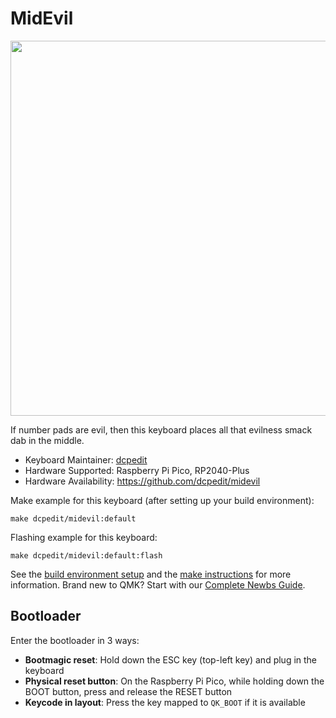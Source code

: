 # MidEvil

<img width="600" src="https://user-images.githubusercontent.com/800930/274618949-4c9ed22e-2058-478e-86d4-d0328ce30bf2.jpg" />

If number pads are evil, then this keyboard places all that evilness smack dab in the middle.

* Keyboard Maintainer: [dcpedit](https://github.com/dcpedit)
* Hardware Supported: Raspberry Pi Pico, RP2040-Plus
* Hardware Availability: https://github.com/dcpedit/midevil

Make example for this keyboard (after setting up your build environment):

    make dcpedit/midevil:default

Flashing example for this keyboard:

    make dcpedit/midevil:default:flash

See the [build environment setup](https://docs.qmk.fm/#/getting_started_build_tools) and the [make instructions](https://docs.qmk.fm/#/getting_started_make_guide) for more information. Brand new to QMK? Start with our [Complete Newbs Guide](https://docs.qmk.fm/#/newbs).

## Bootloader

Enter the bootloader in 3 ways:

* **Bootmagic reset**: Hold down the ESC key (top-left key) and plug in the keyboard
* **Physical reset button**: On the Raspberry Pi Pico, while holding down the BOOT button, press and release the RESET button
* **Keycode in layout**: Press the key mapped to `QK_BOOT` if it is available